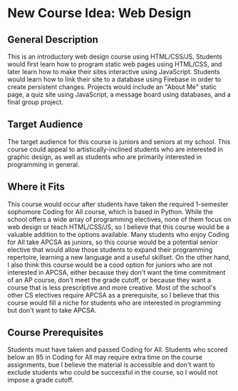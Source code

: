 # New Course Idea: Web Design

## General Description
This is an introductory web design course using HTML/CSS/JS. Students would first learn how to program static web pages using HTML/CSS, and later learn how to make their sites interactive using JavaScript. Students would learn how to link their site to a database using Firebase in order to create persistent changes. Projects would include an "About Me" static page, a quiz site using JavaScript, a message board using databases, and a final group project.

## Target Audience
The target audience for this course is juniors and seniors at my school. This course could appeal to artistically-inclined students who are interested in graphic design, as well as students who are primarily interested in programming in general.

## Where it Fits
This course would occur after students have taken the required 1-semester sophomore Coding for All course, which is based in Python. While the school offers a wide array of programming electives, none of them focus on web design or teach HTML/CSS/JS, so I believe that this course would be a valuable addition to the options available. Many students who enjoy Coding for All take APCSA as juniors, so this course would be a potential senior elective that would allow those students to expand their programming repertoire, learning a new language and a useful skillset. On the other hand, I also think this course would be a cood option for juniors who are not interested in APCSA, either because they don't want the time commitment of an AP course, don't meet the grade cutoff, or because they want a course that is less prescriptive and more creative. Most of the school's other CS electives require APCSA as a prerequisite, so I believe that this course would fill a niche for students who are interested in programming but don't want to take APCSA.

## Course Prerequisites
Students must have taken and passed Coding for All. Students who scored below an 85 in Coding for All may require extra time on the course assignments, bue I believe the material is accessible and don't want to exclude students who could be successful in the course, so I would not impose a grade cutoff.
